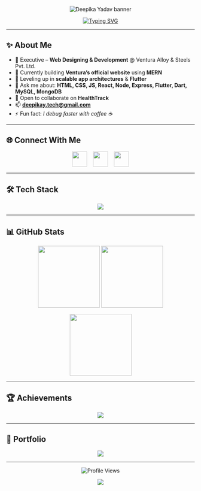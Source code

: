 <!-- Top Wave Banner -->
<p align="center">
  <img src="https://capsule-render.vercel.app/api?type=waving&height=180&color=0:FE7743,100:273F4F&text=Deepika%20Yadav&fontAlign=50&fontAlignY=35&fontColor=ffffff&desc=Full%20Stack%20Developer%20•%20MERN%20•%20Web%20%26%20Mobile&descAlign=50&descAlignY=60" alt="Deepika Yadav banner"/>
</p>

<!-- Typing Intro -->
<p align="center">
  <a href="https://git.io/typing-svg">
    <img src="https://readme-typing-svg.demolab.com?font=Inter&weight=600&size=24&pause=1200&center=true&vCenter=true&width=800&lines=Hi%F0%9F%91%8B%2C+I'm+Deepika+Yadav;Full+Stack+Web+Developer;Building+scalable+Web+%26+Mobile+apps;MERN+Stack+%7C+React+%7C+Node+%7C+Flutter+%7C+MongoDB" alt="Typing SVG" />
  </a>
</p>

---

## ✨ About Me  
- 💼 Executive – **Web Designing & Development** @ Ventura Alloy & Steels Pvt. Ltd.  
- 🔭 Currently building **Ventura’s official website** using **MERN**  
- 🌱 Leveling up in **scalable app architectures** & **Flutter**  
- 💬 Ask me about: **HTML, CSS, JS, React, Node, Express, Flutter, Dart, MySQL, MongoDB**  
- 👯 Open to collaborate on **HealthTrack**  
- 📫 **deepikay.tech@gmail.com**  
- ⚡ Fun fact: *I debug faster with coffee ☕*

---

## 🌐 Connect With Me
<p align="center">
  <a href="https://linkedin.com/in/deepika-yadav-5a3502274" target="_blank"><img src="https://skillicons.dev/icons?i=linkedin" height="40" /></a>
  &nbsp;&nbsp;
  <a href="https://instagram.com/deepika_6_10yadav" target="_blank"><img src="https://skillicons.dev/icons?i=instagram" height="40" /></a>
  &nbsp;&nbsp;
  <a href="mailto:deepikay.tech@gmail.com"><img src="https://skillicons.dev/icons?i=gmail" height="40" /></a>
</p>

---

## 🛠 Tech Stack
<p align="center">
  <img src="https://skillicons.dev/icons?i=html,css,js,react,redux,nodejs,express,mongodb,mysql,flutter,dart,python,django,bootstrap,tailwind,git,postman,xd,ai" />
</p>

---

## 📊 GitHub Stats
<p align="center">
  <img src="https://github-readme-stats.vercel.app/api?username=deepikayadav610&show_icons=true&theme=tokyonight&hide_border=true" height="165" />
  <img src="https://github-readme-stats.vercel.app/api/top-langs?username=deepikayadav610&layout=compact&theme=tokyonight&hide_border=true" height="165" />
</p>

<p align="center">
  <img src="https://github-readme-streak-stats.herokuapp.com/?user=deepikayadav610&theme=tokyonight&hide_border=true" height="165" />
</p>

---

## 🏆 Achievements
<p align="center">
  <img src="https://github-profile-trophy.vercel.app/?username=deepikayadav610&theme=tokyonight&no-frame=true&row=1" />
</p>

---

## 📂 Portfolio
<p align="center">
  <a href="https://d-portfolio-client.onrender.com/" target="_blank">
    <img src="https://img.shields.io/badge/🌐%20View%20My%20Portfolio-273F4F?style=for-the-badge&logo=google-chrome&logoColor=white" />
  </a>
</p>

---

<p align="center">
  <img src="https://komarev.com/ghpvc/?username=deepikayadav610&label=Profile%20Views&color=FE7743&style=flat" alt="Profile Views" />
</p>

<!-- Bottom Wave Divider -->
<p align="center">
  <img src="https://capsule-render.vercel.app/api?type=waving&height=120&section=footer&color=0:273F4F,100:FE7743" />
</p>
